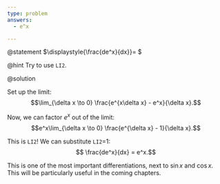 ```yaml
---
type: problem
answers:
  - e^x

---
```


@statement
$\displaystyle{\frac{de^x}{dx}}= $

@hint
Try to use `LI2`.

@solution

Set up the limit:
$$\lim_{\delta x \to 0} \frac{e^{x\delta x} - e^x}{\delta x}.$$

Now, we can factor $e^x$ out of the limit:
$$e^x\lim_{\delta x \to 0} \frac{e^{\delta x} - 1}{\delta x}.$$

This is `LI2`! We can substitute `LI2`=1:
$$ \frac{de^x}{dx} = e^x.$$

This is one of the most important differentiations, next to $\sin x$
and $\cos x$. This will be particularly useful in the coming
chapters.
